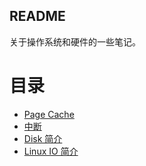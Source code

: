README
----

关于操作系统和硬件的一些笔记。

目录
===

- [Page Cache](pagecache.md)
- [中断](interrupt.md)
- [Disk 简介](disk.md)
- [Linux IO 简介](linux_io.md)
